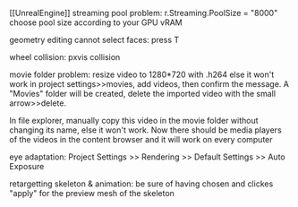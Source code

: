 [[UnrealEngine]]
streaming pool problem: r.Streaming.PoolSize = "8000"
choose pool size according to your GPU vRAM 

geometry editing cannot select faces: press T

wheel collision: pxvis collision

movie folder problem: resize video to 1280*720 with .h264 else it won't work
in project settings>>movies, add videos, then confirm the message. A "Movies" folder will be created, delete the imported video with the small arrow>>delete.

In file explorer, manually copy this video in the movie folder without changing its name, else it won't work. Now there should be media players of the videos in the content browser and it will work on every computer

eye adaptation: Project Settings >> Rendering >> Default Settings >> Auto Exposure

retargetting skeleton & animation: be sure of having chosen and clickes "apply" for the preview mesh of the skeleton